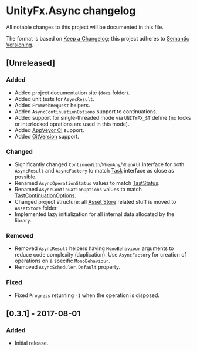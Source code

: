 # UnityFx.Async changelog
All notable changes to this project will be documented in this file.

The format is based on [Keep a Changelog](http://keepachangelog.com/); this project adheres to [Semantic Versioning](http://semver.org/).

## [Unreleased]

### Added
- Added project documentation site (`docs` folder).
- Added unit tests for `AsyncResult`.
- Added `FromWebRequest` helpers.
- Added `AsyncContinuationOptions` support to continuations.
- Added support for single-threaded mode via `UNITYFX_ST` define (no locks or interlocked oprations are used in this mode).
- Added [AppVeyor CI](https://ci.appveyor.com/project/Arvtesh/unityfx-async) support.
- Added [GitVersion](https://gitversion.readthedocs.io/en/latest/) support.

### Changed
- Significantly changed `ContinueWith`/`WhenAny`/`WhenAll` interface for both `AsyncResult` and `AsyncFactory` to match [Task](https://msdn.microsoft.com/ru-ru/library/system.threading.tasks.task(v=vs.110).aspx) interface as close as possible.
- Renamed `AsyncOperationStatus` values to match [TastStatus](https://msdn.microsoft.com/ru-ru/library/system.threading.tasks.taskstatus(v=vs.110).aspx).
- Renamed `AsyncContinuationOptions` values to match [TastContinuationOptions](https://msdn.microsoft.com/ru-ru/library/system.threading.tasks.taskcontinuationoptions(v=vs.110).aspx).
- Changed project structure: all [Asset Store](https://www.assetstore.unity3d.com/) related stuff is moved to `AssetStore` folder.
- Implemented lazy initialization for all internal data allocated by the library.

### Removed
- Removed `AsyncResult` helpers having `MonoBehaviour` arguments to reduce code complexity (duplication). Use `AsyncFactory` for creation of operations on a specific `MonoBehaviour`.
- Removed `AsyncScheduler.Default` property.

### Fixed
- Fixed `Progress` returning `-1` when the operation is disposed.

## [0.3.1] - 2017-08-01

### Added
- Initial release.

